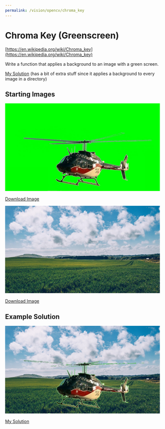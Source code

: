 ```yaml
---
permalink: /vision/opencv/chroma_key
---
```


# Chroma Key (Greenscreen)

[https://en.wikipedia.org/wiki/Chroma_key](https://en.wikipedia.org/wiki/Chroma_key)

Write a function that applies a background to an image with a green screen.


[My Solution](https://github.com/fallscameron01/Chroma_Key/blob/master/chroma_key.py) (has a bit of extra stuff since it applies a background to every image in a directory)


## Starting Images

![image](https://raw.githubusercontent.com/MissouriMRR/docs/main/subteams/vision/opencv/intro_projects/images/chroma_key/green_screen_object.jpg)

[Download Image](https://raw.githubusercontent.com/MissouriMRR/docs/main/subteams/vision/opencv/intro_projects/images/chroma_key/green_screen_object.jpg)

![image](https://raw.githubusercontent.com/MissouriMRR/docs/main/subteams/vision/opencv/intro_projects/images/chroma_key/background_image.jpg)

[Download Image](https://raw.githubusercontent.com/MissouriMRR/docs/main/subteams/vision/opencv/intro_projects/images/chroma_key/background_image.jpg)

## Example Solution

![image](https://raw.githubusercontent.com/MissouriMRR/docs/main/subteams/vision/opencv/intro_projects/images/chroma_key/solution_image.jpg)

[My Solution](https://github.com/fallscameron01/Chroma_Key/blob/master/chroma_key.py)

